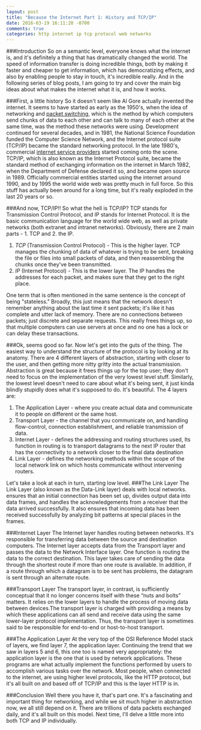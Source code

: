 ```yaml
---
layout: post
title: "Because the Internet Part 1: History and TCP/IP"
date: 2016-03-19 16:11:20 -0700
comments: true
categories: http internet ip tcp protocol web networks
---
```

###Introduction
So on a semantic level, everyone knows what the internet is, and it's definitely a thing that has dramatically changed the world. The speed of information transfer is doing incredible things, both by making it faster and cheaper to get information, which has democratizing effects, and also by enabling people to stay in touch, it's incredible really. And in the following series of blog posts, I am going to try and cover the main big ideas about what makes the internet what it is, and how it works.

###First, a little history
So it doesn't seem like Al Gore actually invented the internet. It seems to have started as early as the 1950's, when the idea of networking and [packet switching](https://en.wikipedia.org/wiki/Packet_switching), which is the method by which computers send chunks of data to each other and can talk to many of each other at the same time, was the method these networks were using. Development continued for several decades, and in 1981, the National Science Foundation funded the Computer Science Network, and the Internet protocol suite (TCP/IP) became the standard networking protocol.
In the late 1980's, commercial [internet service providers](https://en.wikipedia.org/wiki/Internet_service_provider) started coming onto the scene. TCP/IP, which is also known as the Internet Protocol suite, became the standard method of exchanging information on the internet in March 1982, when the Department of Defense declared it so, and became open source in 1989. Officially commercial entities started using the internet around 1990, and by 1995 the world wide web was pretty much in full force. So this stuff has actually been around for a long time, but it's really exploded in the last 20 years or so.

###And now, TCP/IP!!
So what the hell is TCP/IP?
TCP stands for Transmission Control Protocol, and IP stands for Internet Protocol. It is the basic communication language for the world wide web, as well as private networks (both extranet and intranet networks). Obviously, there are 2 main parts - 1. TCP and 2. the IP.

1. *TCP* (Transmission Control Protocol) - This is the higher layer. TCP manages the chunking of data of whatever is trying to be sent, breaking the file or files into small packets of data, and then reassembling the chunks once they've been transmitted.
2. *IP* (Internet Protocol) - This is the lower layer. The IP handles the addresses for each packet, and makes sure that they get to the right place.

One term that is often mentioned in the same sentence is the concept of being "stateless." Broadly, this just means that the network doesn't remember anything about the last time it sent packets; it's like it has complete and utter lack of memory. There are no connections between packets; just discrete and separate requests. This really frees things up, so that multiple computers can use servers at once and no one has a lock or can delay these transactions.

###Ok, seems good so far. Now let's get into the guts of the thing.
The easiest way to understand the structure of the protocol is by looking at its anatomy. There are 4 different layers of abstraction, starting with closer to the user, and then getting more nitty gritty into the actual transmission. Abstraction is great because it frees things up for the top user; they don't need to focus on the implementation of the very lowest level stuff. Similarly, the lowest level doesn't need to care about what it's being sent, it just kinda blindly stupidly does what it's supposed to do. It's beautiful. The 4 layers are:
1) The Application Layer - where you create actual data and communicate it to people on different or the same host.
2) Transport Layer - the channel that you communicate on, and handling flow-control, connection establishment, and reliable transmission of data.
3) Internet Layer - defines the addressing and routing structures used, Its function in routing is to transport datagrams to the next IP router that has the connectivity to a network closer to the final data destination
4) Link Layer - defines the networking methods within the scope of the local network link on which hosts communicate without intervening routers. 

Let's take a look at each in turn, starting low level.
###The Link Layer
The Link Layer (also known as the Data-Link layer) deals with local networks. ensures that an initial connection has been set up, divides output data into data frames, and handles the acknowledgements from a receiver that the data arrived successfully. It also ensures that incoming data has been received successfully by analyzing bit patterns at special places in the frames.

###Internet Layer
The Internet layer handles routing between networks. It's responsible for transferring data between the source and destination computers. The Internet layer accepts data from the Transport layer and passes the data to the Network Interface layer. One function is routing the data to the correct destination. This layer takes care of sending the data through the shortest route if more than one route is available. In addition, if a route through which a datagram is to be sent has problems, the datagram is sent through an alternate route.

###Transport Layer
The transport layer, in contrast, is sufficiently conceptual that it no longer concerns itself with these “nuts and bolts” matters. It relies on the lower layers to handle the process of moving data between devices.The transport layer is charged with providing a means by which these applications can all send and receive data using the same lower-layer protocol implementation. Thus, the transport layer is sometimes said to be responsible for end-to-end or host-to-host transport.

###The Application Layer
At the very top of the OSI Reference Model stack of layers, we find layer 7, the application layer. Continuing the trend that we saw in layers 5 and 6, this one too is named very appropriately: the application layer is the one that is used by network applications. These programs are what actually implement the functions performed by users to accomplish various tasks over the network. Most people, when connected to the internet, are using higher level protocols, like the HTTP protocol, but it's all built on and based off of TCP/IP and this is the layer HTTP is in.

###Conclusion
Well there you have it, that's part one. It's a fascinating and important thing for networking, and while we sit much higher in abstraction now, we all still depend on it. There are trillions of data packets exchanged daily, and it's all built on this model. Next time, I'll delve a little more into both TCP and IP individually.
